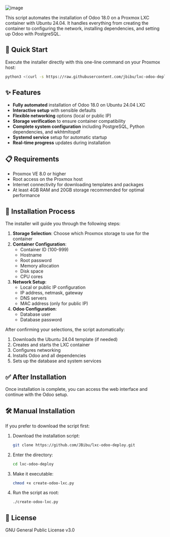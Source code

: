 ![image](https://github.com/user-attachments/assets/42b925c8-9780-47e6-9b85-4285ffe9dda7)

This script automates the installation of Odoo 18.0 on a Proxmox LXC container with Ubuntu 24.04. It handles everything from creating the container to configuring the network, installing dependencies, and setting up Odoo with PostgreSQL.

## 🚀 Quick Start

Execute the installer directly with this one-line command on your Proxmox host:

```bash
python3 <(curl -s https://raw.githubusercontent.com/jbibu/lxc-odoo-deploy/main/create-odoo-lxc.py)
```

## ✨ Features

- **Fully automated** installation of Odoo 18.0 on Ubuntu 24.04 LXC
- **Interactive setup** with sensible defaults
- **Flexible networking** options (local or public IP)
- **Storage verification** to ensure container compatibility
- **Complete system configuration** including PostgreSQL, Python dependencies, and wkhtmltopdf
- **Systemd service** setup for automatic startup
- **Real-time progress** updates during installation

## 📋 Requirements

- Proxmox VE 8.0 or higher
- Root access on the Proxmox host
- Internet connectivity for downloading templates and packages
- At least 4GB RAM and 20GB storage recommended for optimal performance

## 🔧 Installation Process

The installer will guide you through the following steps:

1. **Storage Selection**: Choose which Proxmox storage to use for the container
2. **Container Configuration**:
   - Container ID (100-999)
   - Hostname
   - Root password
   - Memory allocation
   - Disk space
   - CPU cores
3. **Network Setup**:
   - Local or public IP configuration
   - IP address, netmask, gateway
   - DNS servers
   - MAC address (only for public IP)
4. **Odoo Configuration**:
   - Database user
   - Database password

After confirming your selections, the script automatically:
1. Downloads the Ubuntu 24.04 template (if needed)
2. Creates and starts the LXC container
3. Configures networking
4. Installs Odoo and all dependencies
5. Sets up the database and system services

## ✅ After Installation

Once installation is complete, you can access the web interface and continue with the Odoo setup.


## 🛠️ Manual Installation

If you prefer to download the script first:

1. Download the installation script:
   ```bash
   git clone https://github.com/JBibu/lxc-odoo-deploy.git
   ```
   
2. Enter the directory:
   ```bash
   cd lxc-odoo-deploy
   ```

3. Make it executable:
   ```bash
   chmod +x create-odoo-lxc.py
   ```

4. Run the script as root:
   ```bash
   ./create-odoo-lxc.py
   ```
   
## 📜 License

GNU General Public License v3.0
